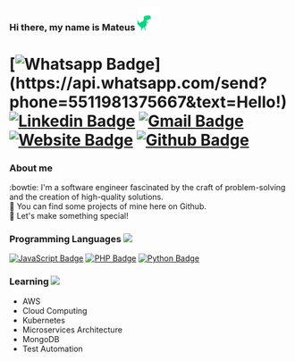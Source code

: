 
### Hi there, my name is Mateus <img src="https://raw.githubusercontent.com/iammateus/iammateus/assets/dino.gif" width="38px">
# [![Whatsapp Badge](https://img.shields.io/badge/-Whatsapp-4CA143?style=flat&labelColor=4CA143&logo=whatsapp&logoColor=white&link=https://api.whatsapp.com/send?phone=5511981375667&text=Olá!)](https://api.whatsapp.com/send?phone=5511981375667&text=Hello!) [![Linkedin Badge](https://img.shields.io/badge/-LinkedIn-0077B5?style=flat&logo=Linkedin&logoColor=white&link=https://www.linkedin.com/in/ronnyacacio/)](https://www.linkedin.com/in/mateussoaressilva/) [![Gmail Badge](https://img.shields.io/badge/-Email-c14438?style=flat&logo=Gmail&logoColor=white&link=mailto:mateussoaress1997@gmail.com)](mailto:mateussoaress1997@gmail.com) [![Website Badge](https://img.shields.io/badge/-Website-8a2d4a?style=flat&link=https://mateus.art.br/)](https://mateus.art.br/) [![Github Badge](https://img.shields.io/badge/-Github-000?style=flat&logo=Github&logoColor=white&link=https://github.com/ronnyacacio)](https://github.com/iammateus)

### About me

:bowtie: I'm a software engineer fascinated by the craft of problem-solving and the creation of high-quality solutions.  
:monocle_face: You can find some projects of mine here on Github.  
:rocket: Let's make something special!

### Programming Languages <img src="https://raw.githubusercontent.com/iammateus/iammateus/assets/guy.gif" width="35px">

[![JavaScript Badge](https://img.shields.io/badge/-JavaScript-yellow?style=flat&logo=JavaScript&logoColor=white&colorlink=https://www.w3schools.com/js/default.asp)](https://www.w3schools.com/js/default.asp) [![PHP Badge](https://img.shields.io/badge/-PHP-4f5b93?style=flat&logo=php&logoColor=white&link=https://www.php.net/)](https://www.php.net/) [![Python Badge](https://img.shields.io/badge/-Python-3b76a8?style=flat&logo=Python&logoColor=white&link=https://www.python.org/)](https://www.python.org/)

### Learning <img src="https://raw.githubusercontent.com/iammateus/iammateus/assets/itachi.gif" width="35px">

 -  AWS
 -  Cloud Computing
 -  Kubernetes
 -  Microservices Architecture
 -  MongoDB
 -  Test Automation
